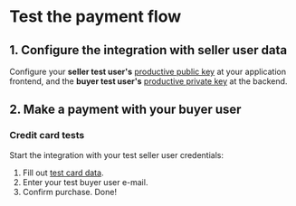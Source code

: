 # Test the payment flow

## 1. Configure the integration with seller user data

Configure your **seller test user's** [productive public key]([FAKER][CREDENTIALS][URL]) at your application frontend, and the **buyer test user's** [productive private key]([FAKER][CREDENTIALS][URL]) at the backend.

## 2. Make a payment with your buyer user

### Credit card tests

Start the integration with your test seller user credentials:

1. Fill out [test card data](https://www.mercadopago[FAKER][URL][DOMAIN]/developers/en/guides/checkout-api/integration-test/test-cards).
1. Enter your test buyer user e-mail.
1. Confirm purchase. Done!

